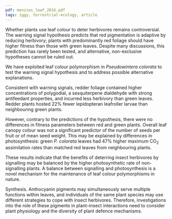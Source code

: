 ```yaml
---
pdf: menzies_leaf_2016.pdf
tags: iggy, terrestrial-ecology, article
---
```

Whether plants use leaf colour to deter herbivores remains controversial. The warning signal hypothesis predicts
that red pigmentation is adaptive by reducing herbivory; plants with predominantly red foliage should
have higher fitness than those with green leaves. Despite many discussions, this prediction has rarely been
tested, and alternative, non-exclusive hypotheses cannot be ruled out.

We have exploited leaf colour polymorphism in *Pseudowintera colorata* to test the warning signal hypothesis
and to address possible alternative explanations.

Consistent with warning signals, redder foliage contained higher concentrations of polygodial, a sesquiterpene
dialdehyde with strong antifeedant properties, and incurred less herbivory than green leaves. Redder plants
hosted 22% fewer lepidopteran leafroller larvae than neighbouring green plants.

However, contrary to the predictions of the hypothesis, there were no differences in fitness parameters
between red and green plants. Overall leaf canopy colour was not a significant predictor of the number of seeds
per fruit or of mean seed weight. This may be explained by differences in photosynthesis: green *P. colorata*
leaves had 47% higher maximum CO<sub>2</sub> assimilation rates than matched red leaves
from neighbouring plants.

These results indicate that the benefits of deterring insect herbivores by signalling may be balanced by the
higher photosynthetic rate of non-signalling plants. A balance between signalling and photosynthesis is a novel
mechanism for the maintenance of leaf colour polymorphisms in nature.

Synthesis. Anthocyanin pigments may simultaneously serve multiple functions within leaves, and individuals
of the same plant species may use different strategies to cope with insect herbivores. Therefore, investigations
into the role of these pigments in plant–insect interactions need to consider plant physiology and the diversity
of plant defence mechanisms.
